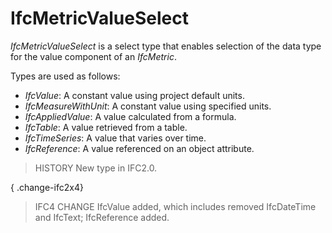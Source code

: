 # IfcMetricValueSelect

_IfcMetricValueSelect_ is a select type that enables selection of the data type for the value component of an _IfcMetric_.<!-- end of definition -->

Types are used as follows:

* _IfcValue_: A constant value using project default units.
* _IfcMeasureWithUnit_: A constant value using specified units.
* _IfcAppliedValue_: A value calculated from a formula.
* _IfcTable_: A value retrieved from a table.
* _IfcTimeSeries_: A value that varies over time.
* _IfcReference_: A value referenced on an object attribute.

> HISTORY New type in IFC2.0.

{ .change-ifc2x4}
> IFC4 CHANGE IfcValue added, which includes removed IfcDateTime and IfcText; IfcReference added.

